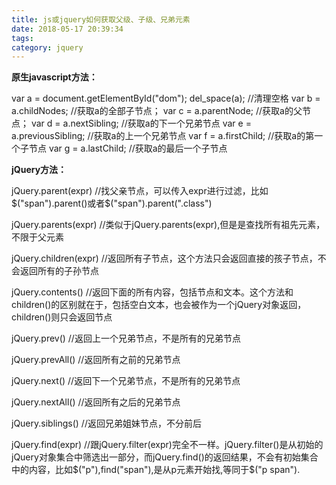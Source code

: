 ```yaml
---
title: js或jquery如何获取父级、子级、兄弟元素
date: 2018-05-17 20:39:34
tags:
category: jquery
---
```



**原生javascript方法：**

var a = document.getElementById("dom");
      del_space(a); //清理空格
      var b = a.childNodes; //获取a的全部子节点；
      var c = a.parentNode; //获取a的父节点；
      var d = a.nextSibling; //获取a的下一个兄弟节点
      var e = a.previousSibling; //获取a的上一个兄弟节点
      var f = a.firstChild; //获取a的第一个子节点
      var g = a.lastChild; //获取a的最后一个子节点



**jQuery方法：**

jQuery.parent(expr) //找父亲节点，可以传入expr进行过滤，比如$("span").parent()或者$("span").parent(".class")

jQuery.parents(expr) //类似于jQuery.parents(expr),但是是查找所有祖先元素，不限于父元素

jQuery.children(expr) //返回所有子节点，这个方法只会返回直接的孩子节点，不会返回所有的子孙节点

jQuery.contents() //返回下面的所有内容，包括节点和文本。这个方法和children()的区别就在于，包括空白文本，也会被作为一个jQuery对象返回，children()则只会返回节点

jQuery.prev() //返回上一个兄弟节点，不是所有的兄弟节点

jQuery.prevAll() //返回所有之前的兄弟节点

jQuery.next() //返回下一个兄弟节点，不是所有的兄弟节点

jQuery.nextAll() //返回所有之后的兄弟节点

jQuery.siblings() //返回兄弟姐妹节点，不分前后

jQuery.find(expr)  //跟jQuery.filter(expr)完全不一样。jQuery.filter()是从初始的jQuery对象集合中筛选出一部分，而jQuery.find()的返回结果，不会有初始集合中的内容，比如$("p"),find("span"),是从p元素开始找,等同于$("p span").